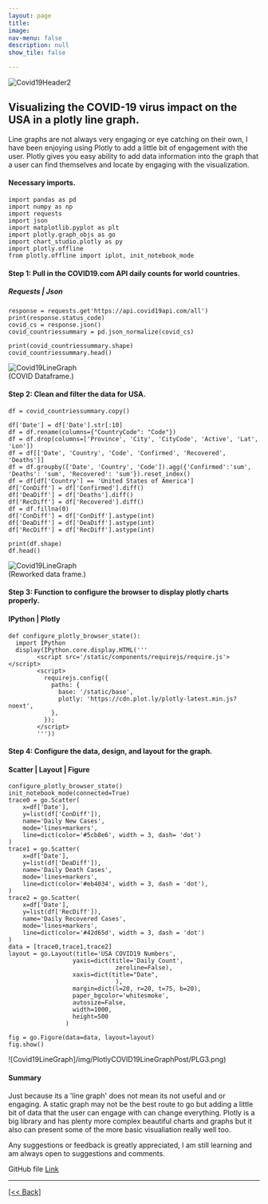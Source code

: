 ```yaml
---
layout: page
title:
image: 
nav-menu: false
description: null
show_tile: false

---
```


![Covid19Header2](/img/PlotlyCOVID19LineGraphPost/PLGCovidHeader2.jpeg) <br>

## Visualizing the COVID-19 virus impact on the USA in a plotly line graph.

Line graphs are not always very engaging or eye catching on their own, I have been enjoying using Plotly to add a 
little bit of engagement with the user.  Plotly gives you easy ability to add data information into the graph that a 
user can find themselves and locate by engaging with the visualization.

#### Necessary imports.
```
import pandas as pd
import numpy as np
import requests
import json
import matplotlib.pyplot as plt
import plotly.graph_objs as go
import chart_studio.plotly as py
import plotly.offline
from plotly.offline import iplot, init_notebook_mode
```

#### Step 1: Pull in the COVID19.com API daily counts for world countries.
##### Requests | Json
```
response = requests.get'https://api.covid19api.com/all')
print(response.status_code)
covid_cs = response.json()
covid_countriessummary = pd.json_normalize(covid_cs)
```
```
print(covid_countriessummary.shape)
covid_countriessummary.head()
```
![Covid19LineGraph](/img/PlotlyCOVID19LineGraphPost/PLG1.png) <br>
(COVID Dataframe.)

#### Step 2: Clean and filter the data for USA.
```
df = covid_countriessummary.copy()
```
```
df['Date'] = df['Date'].str[:10]
df = df.rename(columns={"CountryCode": "Code"})
df = df.drop(columns=['Province', 'City', 'CityCode', 'Active', 'Lat', 'Lon'])
df = df[['Date', 'Country', 'Code', 'Confirmed', 'Recovered', 'Deaths']]
df = df.groupby(['Date', 'Country', 'Code']).agg({'Confirmed':'sum', 'Deaths': 'sum', 'Recovered': 'sum'}).reset_index()
df = df[df['Country'] == 'United States of America']
df['ConDiff'] = df['Confirmed'].diff()
df['DeaDiff'] = df['Deaths'].diff()
df['RecDiff'] = df['Recovered'].diff()
df = df.fillna(0)
df['ConDiff'] = df['ConDiff'].astype(int)
df['DeaDiff'] = df['DeaDiff'].astype(int)
df['RecDiff'] = df['RecDiff'].astype(int)
```
```
print(df.shape)
df.head()
```
![Covid19LineGraph](/img/PlotlyCOVID19LineGraphPost/PLG2.png) <br>
(Reworked data frame.)

#### Step 3: Function to configure the browser to display plotly charts properly.
#### IPython | Plotly
```
def configure_plotly_browser_state():
  import IPython
  display(IPython.core.display.HTML('''
        <script src='/static/components/requirejs/require.js'></script>
        <script>
          requirejs.config({
            paths: {
              base: '/static/base',
              plotly: 'https://cdn.plot.ly/plotly-latest.min.js?noext',
            },
          });
        </script>
        '''))
```

#### Step 4: Configure the data, design, and layout for the graph.
#### Scatter | Layout | Figure
```
configure_plotly_browser_state()
init_notebook_mode(connected=True)
trace0 = go.Scatter(
    x=df['Date'],
    y=list(df['ConDiff']),
    name='Daily New Cases',
    mode='lines+markers',
    line=dict(color='#5cb8e6', width = 3, dash= 'dot')
)
trace1 = go.Scatter(
    x=df['Date'],
    y=list(df['DeaDiff']),
    name='Daily Death Cases',
    mode='lines+markers',
    line=dict(color='#eb4034', width = 3, dash = 'dot'),
)
trace2 = go.Scatter(
    x=df['Date'],
    y=list(df['RecDiff']),
    name='Daily Recovered Cases',
    mode='lines+markers',
    line=dict(color='#42d65d', width = 3, dash = 'dot')
)
data = [trace0,trace1,trace2]
layout = go.Layout(title='USA COVID19 Numbers',
                  yaxis=dict(title='Daily Count', 
                              zeroline=False),
                  xaxis=dict(title="Date",
                              ),
                  margin=dict(l=20, r=20, t=75, b=20),
                  paper_bgcolor='whitesmoke',
                  autosize=False,
                  width=1000,
                  height=500                                    
                )                            
```
```
fig = go.Figure(data=data, layout=layout)
fig.show()
```
![Covid19LineGraph]/img/PlotlyCOVID19LineGraphPost/PLG3.png) <br>

#### Summary
Just because its a 'line graph' does not mean its not useful and  or engaging.  A static graph may not be the best route 
to go but adding a little bit of data that the user can engage with can change everything.  Plotly is a big library and has 
plenty more complex beautiful charts and graphs but it also can present some of the more basic visualiation really well too.

Any suggestions or feedback is greatly appreciated, I am still learning and am always open to suggestions and comments.

GitHub file 
[Link]({{'https://github.com/CVanchieri/CVanchieri.github.io/blob/master/_data/PlotlyCOVID19LineGraphPost/PlotlyCovid19LineGraphPost.ipynb'}})




---
[[<< Back]](https://cvanchieri.github.io/DSPortfolio/d_visualizations.html)

